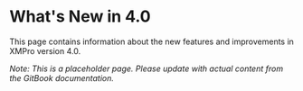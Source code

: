 # What's New in 4.0

This page contains information about the new features and improvements in XMPro version 4.0.

*Note: This is a placeholder page. Please update with actual content from the GitBook documentation.*
